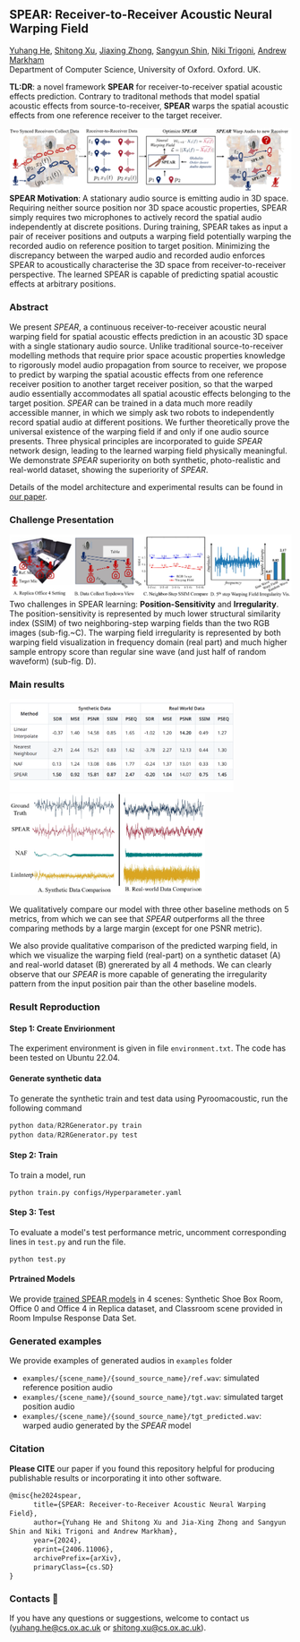 ## SPEAR: Receiver-to-Receiver Acoustic Neural Warping Field

[Yuhang He](https://yuhanghe01.github.io/),
[Shitong Xu](https://github.com/xu-shitong),
[Jiaxing Zhong](https://www.cs.ox.ac.uk/people/jiaxing.zhong/),
[Sangyun Shin](https://www.cs.ox.ac.uk/people/sangyun.shin/),
[Niki Trigoni](https://www.cs.ox.ac.uk/people/niki.trigoni/),
[Andrew Markham](https://www.cs.ox.ac.uk/people/andrew.markham/)<br>
Department of Computer Science, University of Oxford. Oxford. UK.

**TL:DR**: a novel framework **SPEAR** for receiver-to-receiver spatial acoustic effects prediction. Contrary to traditonal methods that model spatial acoustic effects from source-to-receiver, **SPEAR** warps the spatial acoustic effects from one reference receiver to the target receiver.

<a href="https://arxiv.org/abs/2406.11006"><img src=res/SPEAR_mot.jpg></a>
**SPEAR Motivation**: A stationary audio source is emitting audio in 3D space. Requiring neither source position nor 3D space acoustic properties, SPEAR simply requires two microphones to actively record the spatial audio independently at discrete positions. During training, SPEAR takes as input a pair of receiver positions and outputs a warping field potentially warping the recorded audio on reference position to target position. Minimizing the discrepancy between the warped audio and recorded audio enforces SPEAR to acoustically characterise the 3D space from receiver-to-receiver perspective. The learned SPEAR is capable of predicting spatial acoustic effects at arbitrary positions.

### Abstract 
We present *SPEAR*, a continuous receiver-to-receiver acoustic neural warping field for spatial acoustic effects prediction in an acoustic 3D space with a single stationary audio source. Unlike traditional source-to-receiver modelling methods that require prior space acoustic properties knowledge to rigorously model audio propagation from source to receiver, we propose to predict by warping the spatial acoustic effects from one reference receiver position to another target receiver position, so that the warped audio essentially accommodates all spatial acoustic effects belonging to the target position. *SPEAR* can be trained in a data much more readily accessible manner, in which we simply ask two robots to independently record spatial audio at different positions. We further theoretically prove the universal existence of the warping field if and only if one audio source presents. Three physical principles are incorporated to guide *SPEAR* network design, leading to the learned warping field physically meaningful. We demonstrate *SPEAR* superiority on both synthetic, photo-realistic and real-world dataset, showing the superiority of *SPEAR*.

Details of the model architecture and experimental results can be found in [our paper](https://arxiv.org/abs/2406.11006).

### Challenge Presentation
<img src=res/warpfield_irregu_vis_v2.jpg></a>
Two challenges in SPEAR learning: **Position-Sensitivity** and **Irregularity**. The position-sensitivity is represented by much lower structural similarity index (SSIM) of two neighboring-step warping fields than the two RGB images (sub-fig.~C). The warping field irregularity is represented by both warping field visualization in frequency domain (real part) and much higher sample entropy score than regular sine wave (and just half of random waveform) (sub-fig. D).

### Main results
<p float="middle">
  <img src="res/MainResultTable.png" width="400" />
  <img src="res/warpfield_vis.jpg" width="350" /> 
</p>

We qualitatively compare our model with three other baseline methods on 5 metrics, from which we can see that *SPEAR* outperforms all the three comparing methods by a large margin (except for one PSNR metric). 

We also provide qualitative comparison of the predicted warping field, in which we visualize the warping field (real-part) on a synthetic dataset (A) and real-world dataset (B) gnererated by all 4 methods. We can clearly observe that our *SPEAR* is more capable of generating the irregularity pattern from the input position pair than the other baseline models. 

### Result Reproduction

#### Step 1: Create Envirionment
The experiment environment is given in file `environment.txt`. The code has been tested on Ubuntu 22.04.

#### Generate synthetic data
To generate the synthetic train and test data using Pyroomacoustic, run the following command

```python
python data/R2RGenerator.py train
python data/R2RGenerator.py test
```

#### Step 2: Train
To train a model, run 
```shell
python train.py configs/Hyperparameter.yaml
```

#### Step 3: Test
To evaluate a model's test performance metric, uncomment corresponding lines in `test.py` and run the file. 
```shell
python test.py
```

#### Prtrained Models
We provide [trained SPEAR models](https://drive.google.com/drive/folders/1NGhwLEprhPiHWhrJbbYsSx9ne6frUZUe?usp=sharing) in 4 scenes: Synthetic Shoe Box Room, Office 0 and Office 4 in Replica dataset, and Classroom scene provided in Room Impulse Response Data Set.


### Generated examples
We provide examples of generated audios in `examples` folder
- `examples/{scene_name}/{sound_source_name}/ref.wav`: simulated reference position audio
- `examples/{scene_name}/{sound_source_name}/tgt.wav`: simulated target position audio
- `examples/{scene_name}/{sound_source_name}/tgt_predicted.wav`: warped audio generated by the *SPEAR* model


### Citation

**Please CITE** our paper if you found this repository helpful for producing publishable results or incorporating it into other software.
```bibtext
@misc{he2024spear,
      title={SPEAR: Receiver-to-Receiver Acoustic Neural Warping Field}, 
      author={Yuhang He and Shitong Xu and Jia-Xing Zhong and Sangyun Shin and Niki Trigoni and Andrew Markham},
      year={2024},
      eprint={2406.11006},
      archivePrefix={arXiv},
      primaryClass={cs.SD}
}
```

<!-- ## Acknowledgements :clap:
todo -->

### Contacts :email:
If you have any questions or suggestions, welcome to contact us (yuhang.he@cs.ox.ac.uk or shitong.xu@cs.ox.ac.uk).
